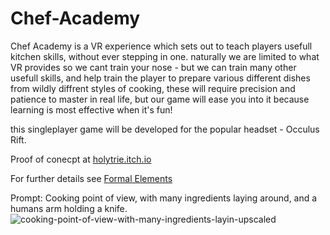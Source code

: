 # Chef-Academy
Chef Academy is a VR experience which sets out to teach players usefull kitchen skills, without ever stepping in one.
naturally we are limited to what VR provides so we cant train your nose - but we can train many other usefull skills, and help train the player to prepare various different dishes from wildly diffrent styles of cooking, these will require precision and patience to master in real life, but our game will ease you into it because learning is most effective when it's fun!

this singleplayer game will be developed for the popular headset - Occulus Rift.

Proof of conecpt at [holytrie.itch.io](https://holytrie.itch.io/chef-academy)

For further details see [Formal Elements](https://github.com/HolyTrie/Chef-Academy/blob/main/formal-elements.md)


Prompt: Cooking point of view, with many ingredients laying around, and a humans arm holding a knife. </br>
![cooking-point-of-view-with-many-ingredients-layin-upscaled](https://github.com/HolyTrie/Chef-Academy/assets/73063105/101e156a-8347-40d9-9247-5c67d017c75f)

